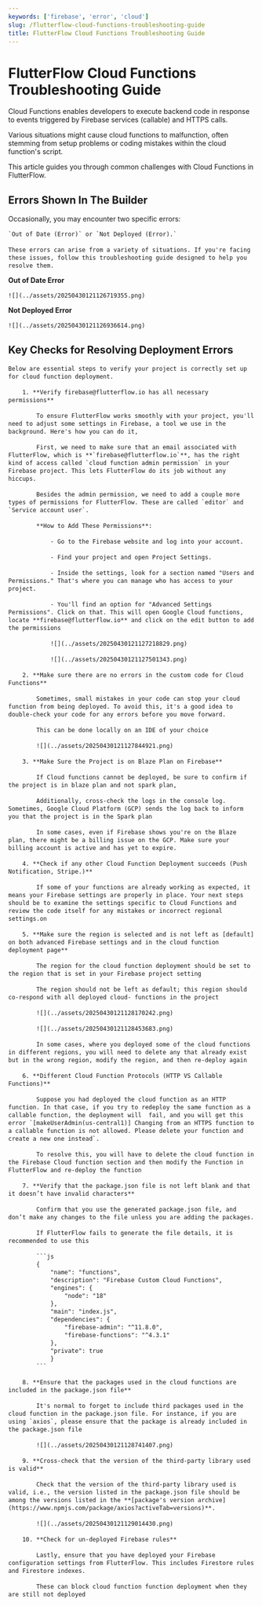 ```yaml
---
keywords: ['firebase', 'error', 'cloud']
slug: /flutterflow-cloud-functions-troubleshooting-guide
title: FlutterFlow Cloud Functions Troubleshooting Guide
---
```

# FlutterFlow Cloud Functions Troubleshooting Guide

Cloud Functions enables developers to execute backend code in response to events triggered by Firebase services (callable) and HTTPS calls.

Various situations might cause cloud functions to malfunction, often stemming from setup problems or coding mistakes within the cloud function's script.

This article guides you through common challenges with Cloud Functions in FlutterFlow.

## Errors Shown In The Builder

Occasionally, you may encounter two specific errors: 

    `Out of Date (Error)` or `Not Deployed (Error).`

    These errors can arise from a variety of situations. If you're facing these issues, follow this troubleshooting guide designed to help you resolve them.

**Out of Date Error**

    ![](../assets/20250430121126719355.png)

**Not Deployed Error**

    ![](../assets/20250430121126936614.png)

## Key Checks for Resolving Deployment Errors

    Below are essential steps to verify your project is correctly set up for cloud function deployment.

        1. **Verify firebase@flutterflow.io has all necessary permissions**

            To ensure FlutterFlow works smoothly with your project, you'll need to adjust some settings in Firebase, a tool we use in the background. Here's how you can do it,  

            First, we need to make sure that an email associated with FlutterFlow, which is **`firebase@flutterflow.io`**, has the right kind of access called `cloud function admin permission` in your Firebase project. This lets FlutterFlow do its job without any hiccups.

            Besides the admin permission, we need to add a couple more types of permissions for FlutterFlow. These are called `editor` and `Service account user`.  

            **How to Add These Permissions**:

                - Go to the Firebase website and log into your account.

                - Find your project and open Project Settings.

                - Inside the settings, look for a section named "Users and Permissions." That's where you can manage who has access to your project.

                - You'll find an option for "Advanced Settings Permissions". Click on that. This will open Google Cloud functions, locate **firebase@flutterflow.io** and click on the edit button to add the permissions

                ![](../assets/20250430121127218829.png)

                ![](../assets/20250430121127501343.png)

        2. **Make sure there are no errors in the custom code for Cloud Functions**

            Sometimes, small mistakes in your code can stop your cloud function from being deployed. To avoid this, it's a good idea to double-check your code for any errors before you move forward.

            This can be done locally on an IDE of your choice

            ![](../assets/20250430121127844921.png)

        3. **Make Sure the Project is on Blaze Plan on Firebase**

            If Cloud functions cannot be deployed, be sure to confirm if the project is in blaze plan and not spark plan,

            Additionally, cross-check the logs in the console log. Sometimes, Google Cloud Platform (GCP) sends the log back to inform you that the project is in the Spark plan

            In some cases, even if Firebase shows you're on the Blaze plan, there might be a billing issue on the GCP. Make sure your billing account is active and has yet to expire.  

        4. **Check if any other Cloud Function Deployment succeeds (Push Notification, Stripe.)**

            If some of your functions are already working as expected, it means your Firebase settings are properly in place. Your next steps should be to examine the settings specific to Cloud Functions and review the code itself for any mistakes or incorrect regional settings.on

        5. **Make sure the region is selected and is not left as [default] on both advanced Firebase settings and in the cloud function deployment page**

            The region for the cloud function deployment should be set to the region that is set in your Firebase project setting

            The region should not be left as default; this region should co-respond with all deployed cloud- functions in the project

            ![](../assets/20250430121128170242.png)

            ![](../assets/20250430121128453683.png)

            In some cases, where you deployed some of the cloud functions in different regions, you will need to delete any that already exist but in the wrong region, modify the region, and then re-deploy again

        6. **Different Cloud Function Protocols (HTTP VS Callable Functions)**

            Suppose you had deployed the cloud function as an HTTP function. In that case, if you try to redeploy the same function as a callable function, the deployment will  fail, and you will get this error `[makeUserAdmin(us-central1)] Changing from an HTTPS function to a callable function is not allowed. Please delete your function and create a new one instead`. 

            To resolve this, you will have to delete the cloud function in the Firebase Cloud function section and then modify the Function in FlutterFlow and re-deploy the function

        7. **Verify that the package.json file is not left blank and that it doesn’t have invalid characters**

            Confirm that you use the generated package.json file, and don’t make any changes to the file unless you are adding the packages.

            If FlutterFlow fails to generate the file details, it is recommended to use this

            ```js
            {
                "name": "functions",
                "description": "Firebase Custom Cloud Functions",
                "engines": {
                    "node": "18"
                },
                "main": "index.js",
                "dependencies": {
                    "firebase-admin": "^11.8.0",
                    "firebase-functions": "^4.3.1"
                },
                "private": true
                }
            ```

        8. **Ensure that the packages used in the cloud functions are included in the package.json file**

            It's normal to forget to include third packages used in the cloud function in the package.json file. For instance, if you are using `axios`, please ensure that the package is already included in the package.json file

            ![](../assets/20250430121128741407.png)

        9. **Cross-check that the version of the third-party library used is valid**

            Check that the version of the third-party library used is valid, i.e., the version listed in the package.json file should be among the versions listed in the **[package's version archive](https://www.npmjs.com/package/axios?activeTab=versions)**.

            ![](../assets/20250430121129014430.png)

        10. **Check for un-deployed Firebase rules**

            Lastly, ensure that you have deployed your Firebase configuration settings from FlutterFlow. This includes Firestore rules and Firestore indexes.

            These can block cloud function function deployment when they are still not deployed


